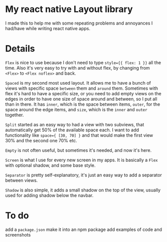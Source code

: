 My react native Layout library
===

I made this to help me with some repeating problems and annoyances I had/have while writing react native apps.

Details
===

`Flex` is nice to use because I don't need to type `style={{ flex: 1 }}` all the time. Also it's very easy to try with and without flex, by changing from `<Flex>` to `<Flex noflex>` and back.

`Spaced` is my second most used layout. It allows me to have a bunch of views with specific space `between` them and `around` them. Sometimes with flex it's hard to have a specific size, or you need to add empty views on the edges in order to have one size of space around and between, so I put all than in there. It has `inner`, which is the space between items, `outer`, for the space around the edge items, and `size`, which is the `inner` and `outer` together.

`Split` started as an easy way to had a view with two subviews, that automatically get 50% of the available space each. I want to add functionality like `space={ [30, 70] }` and that would make the first view 30% and the second one 70% etc.

`Empty` is not often useful, but sometimes it's needed, and now it's here.

`Screen` is what I use for every new screen in my apps. It is basically a `Flex` with optional shadow, and some base style.

`Separator` is pretty self-explanatory, it's just an easy way to add a separator between views.

`Shadow` is also simple, it adds a small shadow on the top of the view, usually used for adding shadow below the navbar.


To do
===

add a `package.json`
make it into an npm package
add examples of code and screenshots
